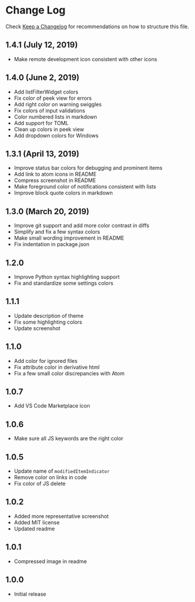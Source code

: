 # Change Log

Check [Keep a Changelog](http://keepachangelog.com/) for recommendations on how to structure this file.

## 1.4.1 (July 12, 2019)

- Make remote development icon consistent with other icons

## 1.4.0 (June 2, 2019)

- Add listFilterWidget colors
- Fix color of peek view for errors
- Add right color on warning swiggles
- Fix colors of input validations
- Color numbered lists in markdown
- Add support for TOML
- Clean up colors in peek view
- Add dropdown colors for Windows

## 1.3.1 (April 13, 2019)

- Improve status bar colors for debugging and prominent items
- Add link to atom icons in README
- Compress screenshot in README
- Make foreground color of notifications consistent with lists
- Improve block quote colors in markdown

## 1.3.0 (March 20, 2019)

- Improve git support and add more color contrast in diffs
- Simplify and fix a few syntax colors
- Make small wording improvement in README
- Fix indentation in package.json

## 1.2.0

- Improve Python syntax highlighting support
- Fix and standardize some settings colors

## 1.1.1

- Update description of theme
- Fix some highlighting colors
- Update screenshot

## 1.1.0

- Add color for ignored files
- Fix attribute color in derivative html
- Fix a few small color discrepancies with Atom

## 1.0.7

- Add VS Code Marketplace icon

## 1.0.6

- Make sure all JS keywords are the right color

## 1.0.5

- Update name of `modifiedItemIndicator`
- Remove color on links in code
- Fix color of JS delete

## 1.0.2

- Added more representative screenshot
- Added MIT license
- Updated readme

## 1.0.1

- Compressed image in readme

## 1.0.0

- Initial release
